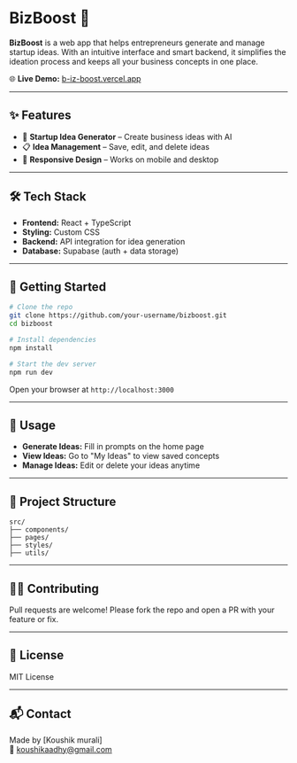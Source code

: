 # BizBoost 🚀

**BizBoost** is a web app that helps entrepreneurs generate and manage startup ideas. With an intuitive interface and smart backend, it simplifies the ideation process and keeps all your business concepts in one place.

🌐 **Live Demo:** [b-iz-boost.vercel.app](https://b-iz-boost.vercel.app/)


---

## ✨ Features

- 🔄 **Startup Idea Generator** – Create business ideas with AI
- 📋 **Idea Management** – Save, edit, and delete ideas
- 📱 **Responsive Design** – Works on mobile and desktop

---

## 🛠️ Tech Stack

- **Frontend:** React + TypeScript  
- **Styling:** Custom CSS  
- **Backend:** API integration for idea generation  
- **Database:** Supabase (auth + data storage)

---

## 🚀 Getting Started

```bash
# Clone the repo
git clone https://github.com/your-username/bizboost.git
cd bizboost

# Install dependencies
npm install

# Start the dev server
npm run dev
```

Open your browser at `http://localhost:3000`

---

## 🧠 Usage

- **Generate Ideas:** Fill in prompts on the home page  
- **View Ideas:** Go to "My Ideas" to view saved concepts  
- **Manage Ideas:** Edit or delete your ideas anytime

---

## 📂 Project Structure

```
src/
├── components/
├── pages/
├── styles/
├── utils/
```

---

## 🧑‍💻 Contributing

Pull requests are welcome! Please fork the repo and open a PR with your feature or fix.

---

## 📄 License

MIT License

---

## 📬 Contact

Made by [Koushik murali]  
📧 koushikaadhy@gmail.com

